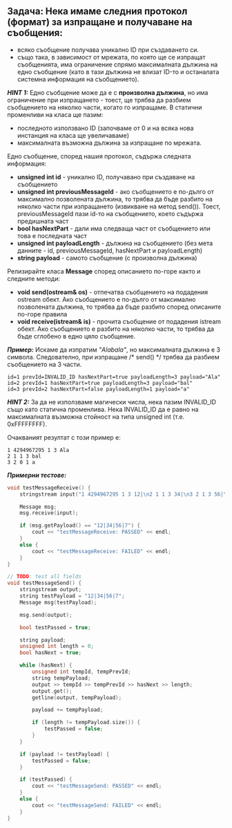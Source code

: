 
## Задача: Нека имаме следния протокол (формат) за изпращане и получаване на съобщения: 
* всяко съобщение получава уникално ID при създаването си. 
* също така, в зависимост от мрежата, по която ще се изпращат съобщенията, има ограничение спрямо максималната дължина на едно съобщение (като в тази дължина не влизат ID-то и останалата системна информация на съобщението). 

***HINT 1:*** Едно съобщение може да е с **произволна дължина**, но има ограничение при изпращането - тоест, ще трябва да разбием съобщението на няколко части, когато го изпращаме. В статични променливи на класа ще пазим:
* последното  използвано ID (започваме от 0 и на всяка нова инстанция на класа ще увеличаваме)
* максималната възможна дължина за изпращане по мрежата. 

Едно съобщение, според нашия протокол, съдържа следната информация:
* **unsigned int id** - уникално ID, получавано при създаване на съобщението
* **unsigned int previousMessageId** - ако съобщението е по-дълго от максимално позволената дължина, то трябва да бъде разбито на няколко части при изпращането (извикване на метод send()). Тоест, previousMessageId пази id-то на съобщението, което съдържа предишната част
* **bool hasNextPart** - дали има следваща част от съобщението или това е последната част
* **unsigned int payloadLength** - дължина на съобщението (без мета данните - id, previousMessageId, hasNextPart и payloadLength)
* **string payload** - самото съобщение (с произволна дължина)

Релизирайте класа **Message** според описанието по-горе както и следните методи:
* **void send(ostream& os)** - отпечатва съобщението на подадения ostream обект. Ако съобщението е по-дълго от максимално позволената дължина, то трябва да бъде разбито според описаните по-горе правила
* **void receive(istream& is)** - прочита съобщение от подадения istream обект. Ако съобщението е разбито на няколко части, то трябва да бъде сглобено в едно цяло съобщение.

***Пример:*** Искаме да изпратим *"Alabala"*, но максималната дължина е 3 символа. Следователно, при изпращане /* send() */ трябва да разбием съобщението на 3 части.
```
id=1 prevId=INVALID_ID hasNextPart=true payloadLength=3 payload="Ala"
id=2 prevId=1 hasNextPart=true payloadLength=3 payload="bal"
id=3 prevId=2 hasNextPart=false payloadLength=1 payload="a"
```

***HINT 2:*** За да не използваме магически числа, нека пазим INVALID_ID също като статична променлива. Нека INVALID_ID да е равно на максималната възможна стойност на типа unsigned int (т.е. 0xFFFFFFFF). 

Очакваният резултат с този пример е:
```
1 4294967295‬ 1 3 Ala
2 1 1 3 bal
3 2 0 1 a
```

***Примерни тестове:***
```C++
void testMessageReceive() {
    stringstream input("1 4294967295 1 3 12|\n2 1 1 3 34|\n3 2 1 3 56|\n4 3 0 1 7");

    Message msg;
    msg.receive(input);

    if (msg.getPayload() == "12|34|56|7") {
        cout << "testMessageReceive: PASSED" << endl;
    }
    else {
        cout << "testMessageReceive: FAILED" << endl;
    }
}

// TODO: test all fields
void testMessageSend() {
    stringstream output;
    string testPayload = "12|34|56|7";
    Message msg(testPayload);

    msg.send(output);

    bool testPassed = true;

    string payload;
    unsigned int length = 0;
    bool hasNext = true;

    while (hasNext) {
        unsigned int tempId, tempPrevId;
        string tempPayload;
        output >> tempId >> tempPrevId >> hasNext >> length;
        output.get();
        getline(output, tempPayload);

        payload += tempPayload;

        if (length != tempPayload.size()) {
            testPassed = false;
        }
    }

    if (payload != testPayload) {
        testPassed = false;
    }

    if (testPassed) {
        cout << "testMessageSend: PASSED" << endl;
    }
    else {
        cout << "testMessageSend: FAILED" << endl;
    }
}
```
